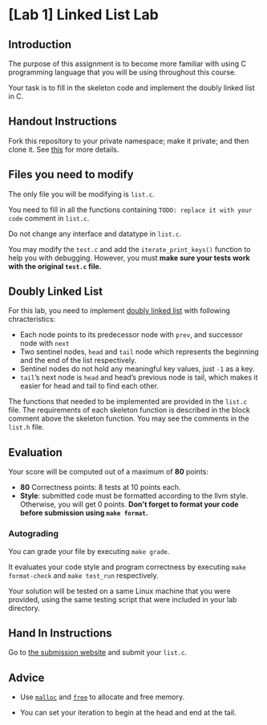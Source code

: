 # [Lab 1] Linked List Lab

## Introduction

The purpose of this assignment is to become more familiar with using C programming language that you will be using throughout this course.

Your task is to fill in the skeleton code and implement the doubly linked list in C.

## Handout Instructions

Fork this repository to your private namespace; make it private; and then clone it. See [this](https://cp-git.kaist.ac.kr/cs230/cs230#tools) for more details.

## Files you need to modify

The only file you will be modifying is `list.c`.

You need to fill in all the functions containing `TODO: replace it with your code` comment in `list.c`.

Do not change any interface and datatype in `list.c`.

You may modify the `test.c` and add the `iterate_print_keys()` function to help you with debugging. However, you must **make sure your tests work with the original `test.c` file.**

## Doubly Linked List

For this lab, you need to implement [doubly linked list](https://en.wikipedia.org/wiki/Doubly_linked_list) with following chracteristics:

* Each node points to its predecessor node with `prev`, and successor node with `next`
* Two sentinel nodes, `head` and `tail` node which represents the beginning and the end of the list respectively.
* Sentinel nodes do not hold any meaningful key values, just `-1` as a key.
* `tail`’s next node is `head` and head’s previous node is tail, which makes it easier for head and tail to find each other.

The functions that needed to be implemented are provided in the `list.c` file. The requirements of each skeleton function is described in the block comment above the skeleton function. You may see the comments in the `list.h` file.

## Evaluation

Your score will be computed out of a maximum of **80** points:

* **80** Correctness points: 8 tests at 10 points each.
* **Style**: submitted code must be formatted according to the llvm style. Otherwise, you will get 0 points. **Don't forget to format your code before submission using `make format`.**

### Autograding

You can grade your file by executing `make grade`.

It evaluates your code style and program correctness by executing `make format-check` and `make test_run` respectively.

Your solution will be tested on a same Linux machine that you were provided, using the same testing script that were included in your lab directory.

## Hand In Instructions

Go to [the submission website](https://gg.kaist.ac.kr/assignment/26/) and submit your `list.c`.

## Advice

* Use [`malloc`](https://en.cppreference.com/w/c/memory/malloc) and [`free`](https://en.cppreference.com/w/c/memory/free) to allocate and free memory.

* You can set your iteration to begin at the head and end at the tail.
